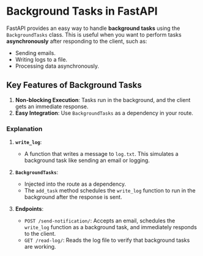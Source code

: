 # Background Tasks in FastAPI

FastAPI provides an easy way to handle **background tasks** using the `BackgroundTasks` class. This is useful when you want to perform tasks **asynchronously** after responding to the client, such as:

- Sending emails.
- Writing logs to a file.
- Processing data asynchronously.

## Key Features of Background Tasks

1. **Non-blocking Execution**: Tasks run in the background, and the client gets an immediate response.
2. **Easy Integration**: Use `BackgroundTasks` as a dependency in your route.

### Explanation

1. **`write_log`**:
   - A function that writes a message to `log.txt`. This simulates a background task like sending an email or logging.

2. **`BackgroundTasks`**:
   - Injected into the route as a dependency.
   - The `add_task` method schedules the `write_log` function to run in the background after the response is sent.

3. **Endpoints**:
   - `POST /send-notification/`: Accepts an email, schedules the `write_log` function as a background task, and immediately responds to the client.
   - `GET /read-log/`: Reads the log file to verify that background tasks are working.
